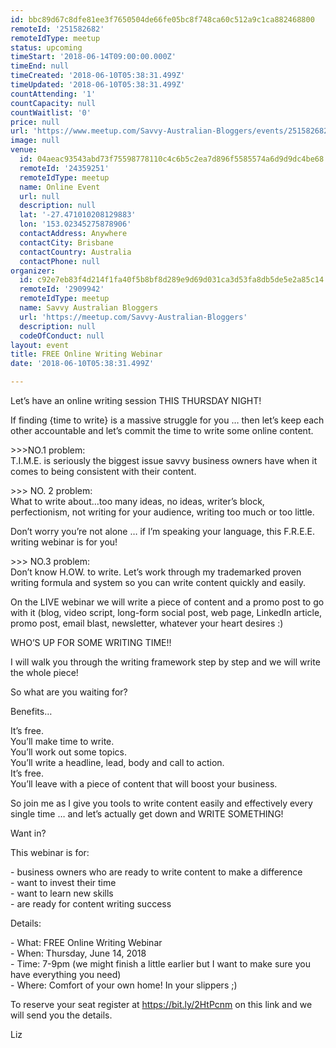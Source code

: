 ```yaml
---
id: bbc89d67c8dfe81ee3f7650504de66fe05bc8f748ca60c512a9c1ca882468800
remoteId: '251582682'
remoteIdType: meetup
status: upcoming
timeStart: '2018-06-14T09:00:00.000Z'
timeEnd: null
timeCreated: '2018-06-10T05:38:31.499Z'
timeUpdated: '2018-06-10T05:38:31.499Z'
countAttending: '1'
countCapacity: null
countWaitlist: '0'
price: null
url: 'https://www.meetup.com/Savvy-Australian-Bloggers/events/251582682/'
image: null
venue:
  id: 04aeac93543abd73f75598778110c4c6b5c2ea7d896f5585574a6d9d9dc4be68
  remoteId: '24359251'
  remoteIdType: meetup
  name: Online Event
  url: null
  description: null
  lat: '-27.471010208129883'
  lon: '153.02345275878906'
  contactAddress: Anywhere
  contactCity: Brisbane
  contactCountry: Australia
  contactPhone: null
organizer:
  id: c92e7eb83f4d214f1fa40f5b8bf8d289e9d69d031ca3d53fa8db5de5e2a85c14
  remoteId: '2909942'
  remoteIdType: meetup
  name: Savvy Australian Bloggers
  url: 'https://meetup.com/Savvy-Australian-Bloggers'
  description: null
  codeOfConduct: null
layout: event
title: FREE Online Writing Webinar
date: '2018-06-10T05:38:31.499Z'

---
```

<p>Let’s have an online writing session THIS THURSDAY NIGHT!</p> <p>If finding {time to write} is a massive struggle for you … then let’s keep each other accountable and let’s commit the time to write some online content.</p> <p>&gt;&gt;&gt;NO.1 problem:<br/>T.I.M.E. is seriously the biggest issue savvy business owners have when it comes to being consistent with their content.</p> <p>&gt;&gt;&gt; NO. 2 problem:<br/>What to write about…too many ideas, no ideas, writer’s block, perfectionism, not writing for your audience, writing too much or too little.</p> <p>Don’t worry you’re not alone … if I’m speaking your language, this F.R.E.E. writing webinar is for you!</p> <p>&gt;&gt;&gt; NO.3 problem:<br/>Don’t know H.OW. to write. Let’s work through my trademarked proven writing formula and system so you can write content quickly and easily.</p> <p>On the LIVE webinar we will write a piece of content and a promo post to go with it (blog, video script, long-form social post, web page, LinkedIn article, promo post, email blast, newsletter, whatever your heart desires :)</p> <p>WHO’S UP FOR SOME WRITING TIME!!</p> <p>I will walk you through the writing framework step by step and we will write the whole piece!</p> <p>So what are you waiting for?</p> <p>Benefits…</p> <p>It’s free.<br/>You’ll make time to write.<br/>You’ll work out some topics.<br/>You’ll write a headline, lead, body and call to action.<br/>It’s free.<br/>You’ll leave with a piece of content that will boost your business.</p> <p>So join me as I give you tools to write content easily and effectively every single time … and let’s actually get down and WRITE SOMETHING!</p> <p>Want in?</p> <p>This webinar is for:</p> <p>- business owners who are ready to write content to make a difference<br/>- want to invest their time<br/>- want to learn new skills<br/>- are ready for content writing success</p> <p>Details:</p> <p>- What: FREE Online Writing Webinar<br/>- When: Thursday, June 14, 2018<br/>- Time: 7-9pm (we might finish a little earlier but I want to make sure you have everything you need)<br/>- Where: Comfort of your own home! In your slippers ;)</p> <p>To reserve your seat register at <a href="https://bit.ly/2HtPcnm" class="linkified">https://bit.ly/2HtPcnm</a> on this link and we will send you the details.</p> <p>Liz</p>

